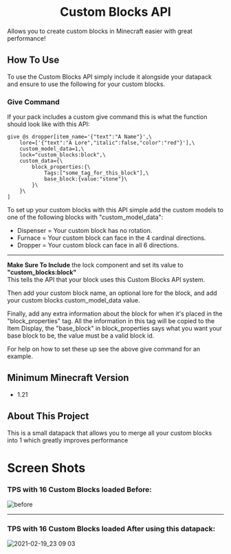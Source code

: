 <h1 align="center">Custom Blocks API</h1>

  Allows you to create custom blocks in Minecraft easier with great performance!

## How To Use
To use the Custom Blocks API simply include it alongside your datapack and ensure to use the following for your custom blocks.

### Give Command
If your pack includes a custom give command this is what the function should look like with this API:
```mcfunction
give @s dropper[item_name='{"text":"A Name"}',\  
    lore=['{"text":"A Lore","italic":false,"color":"red"}'],\
    custom_model_data=1,\
    lock="custom_blocks:block",\
    custom_data={\
        block_properties:{\
            Tags:["some_tag_for_this_block"],\
            base_block:{value:"stone"}\
        }\
    }\
]
```

To set up your custom blocks with this API simple add the custom models to one of the following blocks with "custom_model_data":

* Dispenser = Your custom block has no rotation.
* Furnace = Your custom block can face in the 4 cardinal directions.
* Dropper = Your custom block can face in all 6 directions.

<hr>

<b>Make Sure To Include</b> the lock component and set its value to <b>"custom_blocks:block"</b><br>
This tells the API that your block uses this Custom Blocks API system.

Then add your custom block name, an optional lore for the block, and add your custom blocks custom_model_data value.

Finally, add any extra information about the block for when it's placed in the "block_properties" tag. All the information in this tag will be copied to the Item Display, the "base_block" in block_properties says what you want your base block to be, the value must be a valid block id.

For help on how to set these up see the above give command for an example.

## Minimum Minecraft Version

* 1.21

## About This Project

This is a small datapack that allows you to merge all your custom blocks into 1 which greatly improves performance

# Screen Shots

### TPS with 16 Custom Blocks loaded Before:
![before](https://user-images.githubusercontent.com/18742837/108583496-b14ae780-7331-11eb-8714-2c579de636e3.png)

<hr>

### TPS with 16 Custom Blocks loaded After using this datapack:
![2021-02-19_23 09 03](https://user-images.githubusercontent.com/18742837/108583497-b445d800-7331-11eb-883c-6cede3e5ec75.png)
